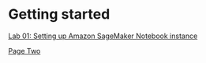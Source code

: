 # Getting started

[Lab 01: Setting up Amazon SageMaker Notebook instance](/01-lab.md)

[Page Two](/page-two.md)
